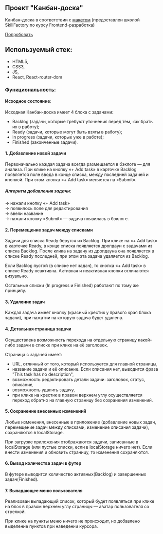 <h2>Проект "Канбан-доска"</h2>

<p>Канбан-доска в соответствии с <a href='https://www.figma.com/file/gmwg0Me1T6szwVqd7KSYL6/Kanban'>макетом</a> (предоставлен школой SkillFactory по курсу Frontend-разработка)</p>
<a href='https://suananetta.github.io/react-project-kanban-board/'>Попробовать</a>

<h2>Используемый стек:</h2>
<ul>
<li>HTML5,</li>
<li>CSS3,</li>
<li>JS,</li>
<li>React, React-router-dom</li>
</ul>

<h3>Функциональность:</h3>

<h4>Исходное состояние:</h4>

Исходная Канбан-доска имеет 4 блока с задачами:

- Backlog (задачи, которые требуют уточнения перед тем, как брать их в работу);
- Ready (задачи, которые могут быть взяты в работу);
- In progress (задачи, которые уже в работе);
- Finished (законченные задачи).

<h4>1. Добавление новой задачи</h4>
<p>Первоначально каждая задача всегда размещается в бэклоге — для анализа. При клике на кнопку «+ Add task» в карточке Backlog появляется поле ввода в конце списка, между последней задачей и кнопкой. При этом кнопка «+ Add task» меняется на «Submit».</p>

<h5>Алгоритм добавления задачи:</h5>  
→ нажали кнопку «+ Add task»<br>
→ появилось поле для редактирования <br>
→ ввели название <br>
→ нажали кнопку «Submit» — задача появилась в бэклоге.

<h4>2. Перемещение задач между списками</h4>
<p>Задачи для списка Ready берутся из Backlog. При клике на «+ Add task» в карточке Ready, в конце списка появляется дропдаун с задачами из списка Backlog. После клика на задачу из дропдауна она появляется в списке Ready последней, при этом эта задача удаляется из Backlog.</p>
<p>Если Backlog пустой (в списке нет задач), то кнопка «+ Add task» в списке Ready неактивна. Активная и неактивная кнопки отличаются визуально.</p>
<p>Остальные списки (In progress и Finished) работают по тому же принципу.</p>

<h4>3. Удаление задач</h4>
<p>Каждая задача имеет кнопку (красный крестик у правого края блока задачи), при нажатии на которую задача будет удалена.</p>

<h4>4. Детальная страница задачи</h4>
<p>Осуществлена возможность перехода на отдельную страницу какой-либо задачи в списке при клике на её заголовок.</p>
<p>Страница с задачей имеет:</p>

- URL, отличный от того, который используется для главной страницы,
- название задачи и её описание. Если описания нет, выводится фраза "This task has no description",
- возможность редактировать детали задачи: заголовок, статус, описание,
- возможность удалить задачу,
- при клике на крестик в правом верхнем углу осуществляется переход обратно на главную страницу без сохранения изменений.

<h4>5. Сохранение внесенных изменений</h4>
<p>Любые изменения, внесенные в приложение (добавление новых задач, перемещение задач между списками, изменение описания задачи), сохраняются в localStorage.</p>
<p>При загрузке приложения отображаются задачи, записанные в localStorage (или пустые списки, если в localStorage ничего нет). Если внести изменения и обновить страницу, то изменения сохраняются.</p>

<h4>6. Вывод количества задач в футер</h4>
В футере выводится количество активных(Backlog) и завершенных задач(Finished).

<h4>7. Выпадающее меню пользователя</h4>
<p>Реализован выпадающий список, который будет появляться при клике на блок в правом верхнем углу страницы — аватар пользователя со стрелкой.</p>
<p>При клике на пункты меню ничего не происходит, но добавлено выделение пунктов при наведении курсора.</p>

